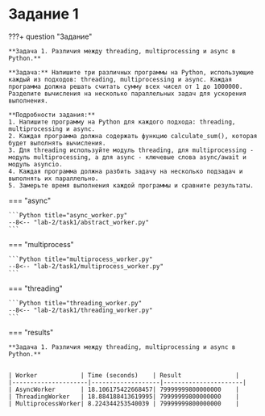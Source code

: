 # Задание 1 


???+ question "Задание"

    **Задача 1. Различия между threading, multiprocessing и async в Python.**

    **Задача:** Напишите три различных программы на Python, использующие каждый из подходов: threading, multiprocessing и async. Каждая программа должна решать считать сумму всех чисел от 1 до 1000000. Разделите вычисления на несколько параллельных задач для ускорения выполнения.
    
    **Подробности задания:**
    1. Напишите программу на Python для каждого подхода: threading, multiprocessing и async.
    2. Каждая программа должна содержать функцию calculate_sum(), которая будет выполнять вычисления.
    3. Для threading используйте модуль threading, для multiprocessing - модуль multiprocessing, а для async - ключевые слова async/await и модуль asyncio.
    4. Каждая программа должна разбить задачу на несколько подзадач и выполнять их параллельно.
    5. Замерьте время выполнения каждой программы и сравните результаты.

=== "async"

    ```Python title="async_worker.py"
    --8<-- "lab-2/task1/abstract_worker.py"
    ```

=== "multiprocess"

    ```Python title="multiprocess_worker.py"
    --8<-- "lab-2/task1/multiprocess_worker.py"
    ```

=== "threading"

    ```Python title="threading_worker.py"
    --8<-- "lab-2/task1/threading_worker.py"
    ```


=== "results"

    **Задача 1. Различия между threading, multiprocessing и async в Python.**


    | Worker            | Time (seconds)    | Result               |
    |---------------------|-------------------|----------------------|
    | AsyncWorker       | 18.106175422668457| 79999999800000000    |
    | ThreadingWorker   | 18.884188413619995| 79999999800000000    |
    | MultiprocessWorker| 8.224344253540039 | 79999999800000000    |